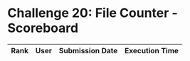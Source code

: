 # Challenge 20: File Counter - Scoreboard

| Rank | User | Submission Date | Execution Time |
|------|------|----------------|---------------| 